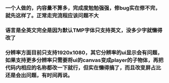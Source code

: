 ### 一个人做的，内容量不算多，完成度勉勉强强，修bug实在修不完，就先这样了。正常走完流程应该问题不大
### 语言是全英文完全是因为默认TMP字体只支持英文，没多少字就懒得改了
### 分辨率方面目前只支持1920x1080，其它分辨率的ui显示会有问题， 如果支持更多分辨率只需要将ui的canvas变成player的子物体，再把代码内相应的名称都改一下就行，但实在懒得搞了，而且改变屏占比还是会出问题，有时间再说。
